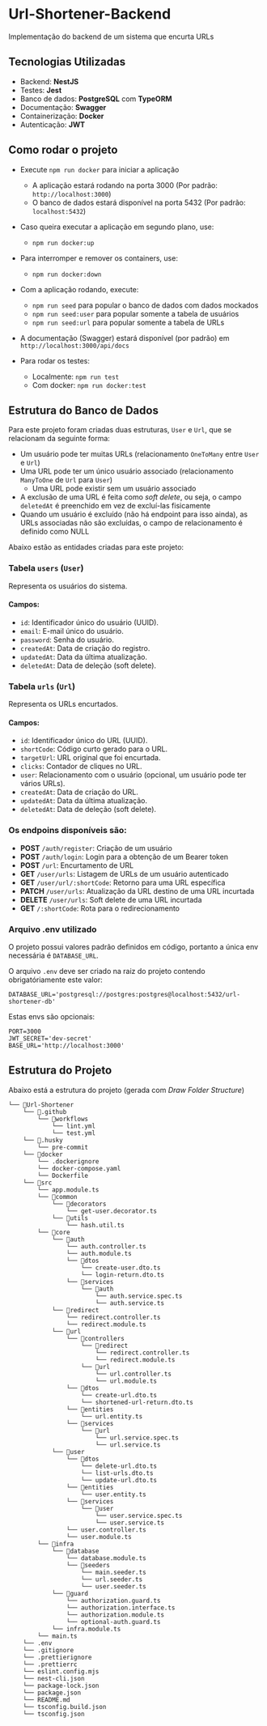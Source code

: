 # Url-Shortener-Backend

Implementação do backend de um sistema que encurta URLs

## Tecnologias Utilizadas

- Backend: **NestJS**
- Testes: **Jest**
- Banco de dados: **PostgreSQL** com **TypeORM**
- Documentação: **Swagger**
- Containerização: **Docker**
- Autenticação: **JWT**

## Como rodar o projeto

- Execute `npm run docker` para iniciar a aplicação

  - A aplicação estará rodando na porta 3000 (Por padrão: `http://localhost:3000`)
  - O banco de dados estará disponível na porta 5432 (Por padrão: `localhost:5432`)

- Caso queira executar a aplicação em segundo plano, use:

  - `npm run docker:up`

- Para interromper e remover os containers, use:

  - `npm run docker:down`

- Com a aplicação rodando, execute:

  - `npm run seed` para popular o banco de dados com dados mockados
  - `npm run seed:user` para popular somente a tabela de usuários
  - `npm run seed:url` para popular somente a tabela de URLs

- A documentação (Swagger) estará disponível (por padrão) em `http://localhost:3000/api/docs`

- Para rodar os testes:
  - Localmente: `npm run test`
  - Com docker: `npm run docker:test`

## Estrutura do Banco de Dados

Para este projeto foram criadas duas estruturas, `User` e `Url`, que se relacionam da seguinte forma:

- Um usuário pode ter muitas URLs (relacionamento `OneToMany` entre `User` e `Url`)
- Uma URL pode ter um único usuário associado (relacionamento `ManyToOne` de `Url` para `User`)
  - Uma URL pode existir sem um usuário associado
- A exclusão de uma URL é feita como _soft delete_, ou seja, o campo `deletedAt` é preenchido em vez de excluí-las fisicamente
- Quando um usuário é excluído (não há endpoint para isso ainda), as URLs associadas não são excluídas, o campo de relacionamento é definido como NULL

Abaixo estão as entidades criadas para este projeto:

### Tabela `users` (`User`)

Representa os usuários do sistema.

#### Campos:

- `id`: Identificador único do usuário (UUID).
- `email`: E-mail único do usuário.
- `password`: Senha do usuário.
- `createdAt`: Data de criação do registro.
- `updatedAt`: Data da última atualização.
- `deletedAt`: Data de deleção (soft delete).

### Tabela `urls` (`Url`)

Representa os URLs encurtados.

#### Campos:

- `id`: Identificador único do URL (UUID).
- `shortCode`: Código curto gerado para o URL.
- `targetUrl`: URL original que foi encurtada.
- `clicks`: Contador de cliques no URL.
- `user`: Relacionamento com o usuário (opcional, um usuário pode ter vários URLs).
- `createdAt`: Data de criação do URL.
- `updatedAt`: Data da última atualização.
- `deletedAt`: Data de deleção (soft delete).

### Os endpoins disponíveis são:

- **POST** `/auth/register`: Criação de um usuário
- **POST** `/auth/login`: Login para a obtenção de um Bearer token
- **POST** `/url`: Encurtamento de URL
- **GET** `/user/urls`: Listagem de URLs de um usuário autenticado
- **GET** `/user/url/:shortCode`: Retorno para uma URL específica
- **PATCH** `/user/urls`: Atualização da URL destino de uma URL incurtada
- **DELETE** `/user/urls`: Soft delete de uma URL incurtada
- **GET** `/:shortCode`: Rota para o redirecionamento

### Arquivo .env utilizado

O projeto possui valores padrão definidos em código, portanto a única env necessária é `DATABASE_URL`.

O arquivo `.env` deve ser criado na raiz do projeto contendo obrigatóriamente este valor:

```
DATABASE_URL='postgresql://postgres:postgres@localhost:5432/url-shortener-db'
```

Estas envs são opcionais:

```
PORT=3000
JWT_SECRET='dev-secret'
BASE_URL='http://localhost:3000'
```

## Estrutura do Projeto

Abaixo está a estrutura do projeto (gerada com _Draw Folder Structure_)

```
└── 📁Url-Shortener
    └── 📁.github
        └── 📁workflows
            └── lint.yml
            └── test.yml
    └── 📁.husky
        └── pre-commit
    └── 📁docker
        └── .dockerignore
        └── docker-compose.yaml
        └── Dockerfile
    └── 📁src
        └── app.module.ts
        └── 📁common
            └── 📁decorators
                └── get-user.decorator.ts
            └── 📁utils
                └── hash.util.ts
        └── 📁core
            └── 📁auth
                └── auth.controller.ts
                └── auth.module.ts
                └── 📁dtos
                    └── create-user.dto.ts
                    └── login-return.dto.ts
                └── 📁services
                    └── 📁auth
                        └── auth.service.spec.ts
                        └── auth.service.ts
            └── 📁redirect
                └── redirect.controller.ts
                └── redirect.module.ts
            └── 📁url
                └── 📁controllers
                    └── 📁redirect
                        └── redirect.controller.ts
                        └── redirect.module.ts
                    └── 📁url
                        └── url.controller.ts
                        └── url.module.ts
                └── 📁dtos
                    └── create-url.dto.ts
                    └── shortened-url-return.dto.ts
                └── 📁entities
                    └── url.entity.ts
                └── 📁services
                    └── 📁url
                        └── url.service.spec.ts
                        └── url.service.ts
            └── 📁user
                └── 📁dtos
                    └── delete-url.dto.ts
                    └── list-urls.dto.ts
                    └── update-url.dto.ts
                └── 📁entities
                    └── user.entity.ts
                └── 📁services
                    └── 📁user
                        └── user.service.spec.ts
                        └── user.service.ts
                └── user.controller.ts
                └── user.module.ts
        └── 📁infra
            └── 📁database
                └── database.module.ts
                └── 📁seeders
                    └── main.seeder.ts
                    └── url.seeder.ts
                    └── user.seeder.ts
            └── 📁guard
                └── authorization.guard.ts
                └── authorization.interface.ts
                └── authorization.module.ts
                └── optional-auth.guard.ts
            └── infra.module.ts
        └── main.ts
    └── .env
    └── .gitignore
    └── .prettierignore
    └── .prettierrc
    └── eslint.config.mjs
    └── nest-cli.json
    └── package-lock.json
    └── package.json
    └── README.md
    └── tsconfig.build.json
    └── tsconfig.json
```
